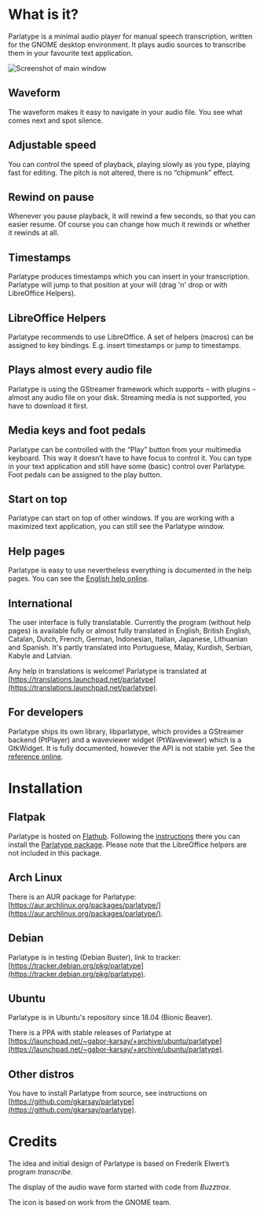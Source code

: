 # What is it?

Parlatype is a minimal audio player for manual speech transcription, written for the GNOME desktop environment. It plays audio sources to transcribe them in your favourite text application.

![Screenshot of main window](/parlatype/images/parlatype-main-window.png)

## Waveform
The waveform makes it easy to navigate in your audio file. You see what comes next and spot silence.

## Adjustable speed
You can control the speed of playback, playing slowly as you type, playing fast for editing. The pitch is not altered, there is no “chipmunk” effect.

## Rewind on pause
Whenever you pause playback, it will rewind a few seconds, so that you can easier resume. Of course you can change how much it rewinds or whether it rewinds at all.

## Timestamps
Parlatype produces timestamps which you can insert in your transcription. Parlatype will jump to that position at your will (drag 'n' drop or with LibreOffice Helpers).

## LibreOffice Helpers
Parlatype recommends to use LibreOffice. A set of helpers (macros) can be assigned to key bindings. E.g. insert timestamps or jump to timestamps.

## Plays almost every audio file
Parlatype is using the GStreamer framework which supports – with plugins – almost any audio file on your disk. Streaming media is not supported, you have to download it first.

## Media keys and foot pedals
Parlatype can be controlled with the “Play” button from your multimedia keyboard. This way it doesn’t have to have focus to control it. You can type in your text application and still have some (basic) control over Parlatype. Foot pedals can be assigned to the play button.

## Start on top
Parlatype can start on top of other windows. If you are working with a maximized text application, you can still see the Parlatype window.

## Help pages
Parlatype is easy to use nevertheless everything is documented in the help pages. You can see the [English help online](help-online/index.html).

## International
The user interface is fully translatable. Currently the program (without help pages) is available fully or almost fully translated in English, British English, Catalan, Dutch, French, German, Indonesian, Italian, Japanese, Lithuanian and Spanish. It's partly translated into Portuguese, Malay, Kurdish, Serbian, Kabyle and Latvian.

Any help in translations is welcome! Parlatype is translated at [https://translations.launchpad.net/parlatype](https://translations.launchpad.net/parlatype).

## For developers
Parlatype ships its own library, libparlatype, which provides a GStreamer backend (PtPlayer) and a waveviewer widget (PtWaveviewer) which is a GtkWidget. It is fully documented, however the API is not stable yet. See the [reference online](reference/html/index.html).

# Installation

## Flatpak
Parlatype is hosted on [Flathub](https://flathub.org/). Following the [instructions](https://flathub.org/#using) there you can install the [Parlatype package](https://flathub.org/apps.html#Parlatype). Please note that the LibreOffice helpers are not included in this package.

## Arch Linux

There is an AUR package for Parlatype: [https://aur.archlinux.org/packages/parlatype/](https://aur.archlinux.org/packages/parlatype/).

## Debian
Parlatype is in testing (Debian Buster), link to tracker: [https://tracker.debian.org/pkg/parlatype](https://tracker.debian.org/pkg/parlatype).

## Ubuntu
Parlatype is in Ubuntu's repository since 18.04 (Bionic Beaver).

There is a PPA with stable releases of Parlatype at [https://launchpad.net/~gabor-karsay/+archive/ubuntu/parlatype](https://launchpad.net/~gabor-karsay/+archive/ubuntu/parlatype).

## Other distros
You have to install Parlatype from source, see instructions on [https://github.com/gkarsay/parlatype](https://github.com/gkarsay/parlatype).

# Credits

The idea and initial design of Parlatype is based on Frederik Elwert’s program *transcribe*.

The display of the audio wave form started with code from *Buzztrax*.

The icon is based on work from the GNOME team.
